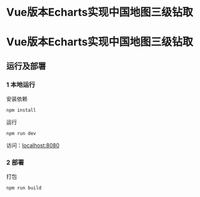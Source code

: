 # Vue版本Echarts实现中国地图三级钻取
# Vue版本Echarts实现中国地图三级钻取

## 运行及部署

### 1 本地运行
安装依赖

```
npm install
```
运行
```
npm run dev
```
访问：[localhost:8080](localhost:8080)
### 2 部署
打包
```
npm run build
```


